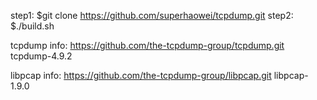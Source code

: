 

step1:
$git clone https://github.com/superhaowei/tcpdump.git
step2:
$./build.sh



tcpdump info:
https://github.com/the-tcpdump-group/tcpdump.git
tcpdump-4.9.2

libpcap info:
https://github.com/the-tcpdump-group/libpcap.git
libpcap-1.9.0
